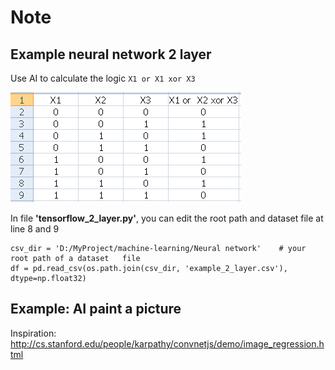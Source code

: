 # Note

## Example neural network 2 layer

Use AI to calculate the logic `X1 or X1 xor X3`

![dataset_logic.PNG](images/dataset_logic.PNG)

In file __'tensorflow_2_layer.py'__, you can edit the root path and dataset file at line 8 and 9

```
csv_dir = 'D:/MyProject/machine-learning/Neural network' 	# your root path of a dataset	file		
df = pd.read_csv(os.path.join(csv_dir, 'example_2_layer.csv'), dtype=np.float32) 
```

## Example: AI paint a picture

Inspiration: http://cs.stanford.edu/people/karpathy/convnetjs/demo/image_regression.html

